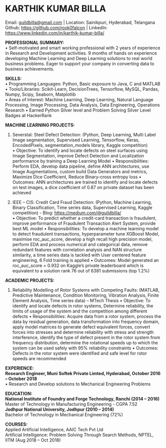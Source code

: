 # KARTHIK KUMAR BILLA
Email: guildbilla@gmail.com    |    Location: Sainikpuri, Hyderabad, Telangana<br>
Github: https://github.com/rook0falcon   |   LinkedIn: https://www.linkedin.com/in/karthik-kumar-billa/ <br>

**PROFESSIONAL SUMMARY:**<br>
•	Self-motivated and smart working professional with 2 years of experience in Research and Development activities. 9 months of hands on experience developing Machine Learning and Deep Learning solutions to real world business problems. Eager to support your company in converting data to business achievements.<br>

**SKILLS:**<br>
•	Programming Languages: Python, Basic exposure to Java, C and MATLAB<br>
•	Tools/Libraries: Scikit-Learn, DecisionTrees, Tensorflow, MySQL, Pandas, Numpy, Scipy, Seaborn, Matplotlib<br>
•	Areas of Interest: Machine Learning, Deep Learning, Natural Language Processing, Image Processing, Data Analysis, Data Engineering, Operations Research
•	Earned Python Silver level and Problem Solving Silver Level Badges at HackerRank

**MACHINE LEARNING PROJECTS:** <br>

1. Severstal: Steel Defect Detection: (Python, Deep Learning, Multi Label Image segmentation, Supervised Learning, Tensorflow, Keras, EncodedPixels, segmentation_models library, Kaggle competition)<br>
•	Objective:  To identify and locate defects on steel surfaces using Image Segmentation, improve Defect Detection and Localization performance by training a Deep Learning Model
•	Responsibilities: Perform EDA, develop data pipeline, define ANN architectures, use Image Augmentations, custom build Data Generators and metrics, Maximize Dice Coefficient, Reduce Binary-cross entropy loss
•	Outcomes: ANN architectures are trained to identify and locate defects on test images, a dice coefficient of 0.87 on private dataset has been achieved

2. IEEE – CIS: Credit Card Fraud Detection: (Python, Machine Learning, Binary Classification, Time series data, Supervised Learning, Kaggle competition) - Blog:  https://medium.com/@guildbilla/<br>
•	Objective:  To predict whether a credit-card transaction is fraudulent, improve performance of Fraudulent Transaction Alert System, provide best ML model
•	Responsibilities: To develop a machine learning model to detect fraudulent transactions, hyperparameter tune XGBoost Model, maximise roc_auc_score, develop a high recall high precision model, perform EDA and process numerical and categorical data, remove redundant features with correlation analysis and NAN structure similarity, a time series data is tackled with User centered feature engineering, 6 Fold training is applied
•	Outcomes: Model generated an roc_auc_score = 0.932 on Kaggle’s private leaderboard which is equivalent to a solution rank 76 out of 6381 submissions (top 1.2%)

**ACADEMIC PROJECTS:**<br>
1. Reliability Modelling of Rotor Systems with Competing Faults: (MATLAB, Predictive Maintenance, Condition Monitoring, Vibration Analysis, Finite Element Analysis, Time series data) – MTech Thesis
•	Objective:  To identify and locate defects in rotor systems, Determine reliability, the limits of usage of the system and the competition among different defects
•	Responsibilities: Acquire data from a rotor system, process the data by residual generation, data transformation into frequency domain, apply model matrices to generate defect equivalent forces, convert forces into stresses and determine reliability with stress and strength interference, identify the type of defect present in the rotor system from frequency distribution, determine the rotational speeds up to which the system can be used safely with 95% reliability constraints
•	Outcomes: Defects in the rotor system were identified and safe level for rotor speeds are recommended

**EXPERIENCE:** <br>
**Research Engineer, Muni Softek Private Limted, Hyderabad, October 2016 – October 2018**<br>
•	Research and Develop solutions to Mechanical Engineering Problems<br>

**EDUCATION:**<br>
**National Institute of Foundry and Forge Technology, Ranchi (2014 – 2016)**<br>
Master of Technology in Manufacturing Engineering - CGPA 7.52<br>
**Jodhpur National University, Jodhpur (2010 – 2014)**<br>
Bachelor of Technology in Mechanical Engineering (72%)<br>

**COURSES:** <br>
Applied Artificial Intelligence, AAIC Tech Pvt Ltd <br>
Artificial Intelligence: Problem Solving Through Search Methods, NPTEL, IITM (Aug 2018 – Oct 2018)<br>
